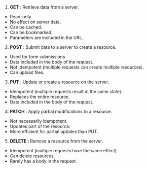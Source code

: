 
1. **GET** : Retrieve data from a server.
-  Read-only.
-  No effect on server data.
-  Can be cached.
-  Can be bookmarked.
-  Parameters are included in the URL.

2. **POST** : Submit data to a server to create a resource.
-  Used for form submissions.
-  Data included in the body of the request.
-  Not idempotent (multiple requests can create multiple resources).
-  Can upload files.

3. **PUT** : Update or create a resource on the server.
-  Idempotent (multiple requests result in the same state).
-  Replaces the entire resource.
-  Data included in the body of the request.

4. **PATCH** : Apply partial modifications to a resource.
-  Not necessarily idempotent.
-  Updates part of the resource.
-  More efficient for partial updates than PUT.

5. **DELETE** : Remove a resource from the server.
-  Idempotent (multiple requests have the same effect).
-  Can delete resources.
-  Rarely has a body in the request.